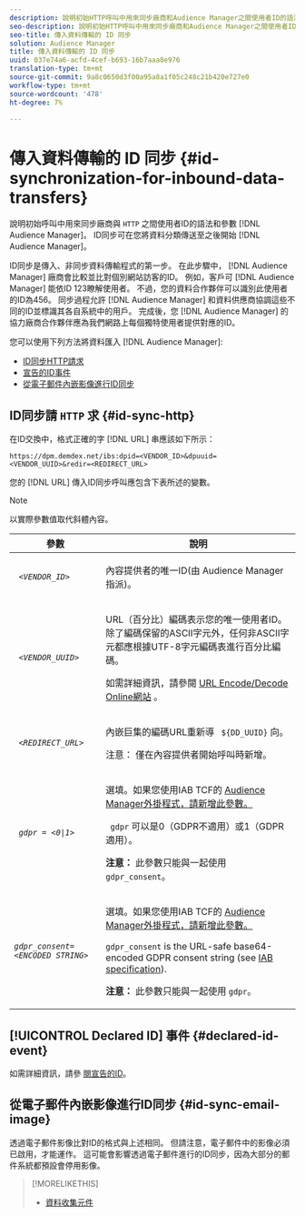 ```yaml
---
description: 說明初始HTTP呼叫中用來同步廠商和Audience Manager之間使用者ID的語法和參數。 ID同步可在您將資料分類傳送至Audience Manager後開始。
seo-description: 說明初始HTTP呼叫中用來同步廠商和Audience Manager之間使用者ID的語法和參數。 ID同步可在您將資料分類傳送至Audience Manager後開始。
seo-title: 傳入資料傳輸的 ID 同步
solution: Audience Manager
title: 傳入資料傳輸的 ID 同步
uuid: 037e74a6-acfd-4cef-b693-16b7aaa8e976
translation-type: tm+mt
source-git-commit: 9a8c0650d3f00a95a8a1f05c248c21b420e727e0
workflow-type: tm+mt
source-wordcount: '478'
ht-degree: 7%

---
```



# 傳入資料傳輸的 ID 同步 {#id-synchronization-for-inbound-data-transfers}

說明初始呼叫中用來同步廠商與 `HTTP` 之間使用者ID的語法和參數 [!DNL Audience Manager]。 ID同步可在您將資料分類傳送至之後開始 [!DNL Audience Manager]。

ID同步是傳入、非同步資料傳輸程式的第一步。 在此步驟中， [!DNL Audience Manager] 廠商會比較並比對個別網站訪客的ID。 例如，客戶可 [!DNL Audience Manager] 能依ID 123瞭解使用者。 不過，您的資料合作夥伴可以識別此使用者的ID為456。 同步過程允許 [!DNL Audience Manager] 和資料供應商協調這些不同的ID並標識其各自系統中的用戶。 完成後，您 [!DNL Audience Manager] 的協力廠商合作夥伴應為我們網路上每個獨特使用者提供對應的ID。

您可以使用下列方法將資料匯入 [!DNL Audience Manager]:

* [ID同步HTTP請求](../../../integration/sending-audience-data/batch-data-transfer-explained/id-sync-http.md#id-sync-http)
* [宣告的ID事件](../../../integration/sending-audience-data/batch-data-transfer-explained/id-sync-http.md#declared-id-event)
* [從電子郵件內嵌影像進行ID同步](../../../integration/sending-audience-data/batch-data-transfer-explained/id-sync-http.md#id-sync-email-image)

## ID同步請 `HTTP` 求 {#id-sync-http}

在ID交換中，格式正確的字 [!DNL URL] 串應該如下所示：

```
https://dpm.demdex.net/ibs:dpid=<VENDOR_ID>&dpuuid=<VENDOR_UUID>&redir=<REDIRECT_URL>
```

您的 [!DNL URL] 傳入ID同步呼叫應包含下表所述的變數。

>[!NOTE]
>
>以實際參數值取代斜體內容。

<table id="table_EB9F4246E2A34ABB8ED06EA458EB186F"> 
 <thead> 
  <tr> 
   <th colname="col1" class="entry"> 參數 </th> 
   <th colname="col2" class="entry"> 說明 </th> 
  </tr> 
 </thead>
 <tbody> 
  <tr> 
   <td colname="col1"> <code> <i>&lt;VENDOR_ID&gt;</i> </code> </td> 
   <td colname="col2"> <p>內容提供者的唯一ID(由 <span class="keyword"> Audience Manager指派</span>)。 </p> </td> 
  </tr> 
  <tr> 
   <td colname="col1"> <code> <i>&lt;VENDOR_UUID&gt;</i> </code> </td> 
   <td colname="col2"> <p>URL（百分比）編碼表示您的唯一使用者ID。 除了編碼保留的ASCII字元外，任何非ASCII字元都應根據UTF-8字元編碼表進行百分比編碼。 </p> <p>如需詳細資訊，請參閱 <a href="https://www.url-encode-decode.com" format="http" scope="external"> URL Encode/Decode Online網站</a> 。 </p> </td> 
  </tr> 
  <tr> 
   <td colname="col1"> <code> <i>&lt;REDIRECT_URL&gt;</i> </code> </td> 
   <td colname="col2"> <p>內嵌巨集的編碼URL重新導 <code> ${DD_UUID}</code> 向。 </p> <p>注意：  僅在內容提供者開始呼叫時新增。 </p> </td> 
  </tr> 
  <tr> 
   <td colname="col1"> <code> <i>gdpr = &lt;0|1&gt;</i> </code> </td> 
   <td colname="col2"> <p>選填。如果您使用IAB TCF的 <a href="../../../overview/data-security-and-privacy/aam-iab-plugin.md">Audience Manager外掛程式，請新增此參數。</a></p> <p><code> gdpr</code> 可以是0（GDPR不適用）或1（GDPR適用）。 </p> <p> <b>注意：</b> 此參數只能與一起使用 <code>gdpr_consent</code>。</p></td> 
  </tr> 
  <tr> 
   <td colname="col1"> <code><i>gdpr_consent=&lt;ENCODED STRING&gt;</i> </code> </td> 
   <td colname="col2"> <p>選填。如果您使用IAB TCF的 <a href="../../../overview/data-security-and-privacy/aam-iab-plugin.md">Audience Manager外掛程式，請新增此參數。</a></p> <p><code>gdpr_consent</code> is the URL-safe base64-encoded GDPR consent string (see <a href="https://github.com/InteractiveAdvertisingBureau/GDPR-Transparency-and-Consent-Framework/blob/master/URL-based%20Consent%20Passing_%20Framework%20Guidance.md#specifications" format="http" scope="external"> IAB specification</a>). </p> <p> <b>注意：</b> 此參數只能與一起使用 <code>gdpr</code>。</p> </td> 
  </tr> 
 </tbody> 
</table>

## [!UICONTROL Declared ID] 事件 {#declared-id-event}

如需詳細資訊，請參 [閱宣告的ID](../../../features/declared-ids.md)。

## 從電子郵件內嵌影像進行ID同步 {#id-sync-email-image}

透過電子郵件影像比對ID的格式與上述相同。 但請注意，電子郵件中的影像必須已啟用，才能運作。 這可能會影響透過電子郵件進行的ID同步，因為大部分的郵件系統都預設會停用影像。

>[!MORELIKETHIS]
>
>* [資料收集元件](../../../reference/system-components/components-data-collection.md)


